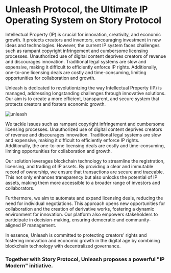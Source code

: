 # Unleash Protocol, the Ultimate IP Operating System on Story Protocol

Intellectual Property (IP) is crucial for innovation, creativity, and economic growth. It protects creators and inventors, encouraging investment in new ideas and technologies. However, the current IP system faces challenges such as rampant copyright infringement and cumbersome licensing processes. Unauthorized use of digital content deprives creators of revenue and discourages innovation. Traditional legal systems are slow and expensive, making it difficult to efficiently enforce IP rights. Additionally, one-to-one licensing deals are costly and time-consuming, limiting opportunities for collaboration and growth. 

Unleash is dedicated to revolutionizing the way Intellectual Property (IP) is managed, addressing longstanding challenges through innovative solutions. Our aim is to create a more efficient, transparent, and secure system that protects creators and fosters economic growth. 

![unleash](https://docs.unleashprotocol.xyz/~gitbook/image?url=https%3A%2F%2F3714605775-files.gitbook.io%2F%7E%2Ffiles%2Fv0%2Fb%2Fgitbook-x-prod.appspot.com%2Fo%2Fspaces%252FOLSeQIeOc53T1W3S7oew%252Fuploads%252F1xM6l5ozltUMTx27ST7q%252Fphoto_2024-08-26_16-08-54%2520%282%29.jpg%3Falt%3Dmedia%26token%3D16d34049-16aa-42f3-8f6f-0a646f10c9cb&width=768&dpr=1&quality=100&sign=cffc6b9c&sv=2 "unleash.")

We tackle issues such as rampant copyright infringement and cumbersome licensing processes. Unauthorized use of digital content deprives creators of revenue and discourages innovation. Traditional legal systems are slow and expensive, making it difficult to efficiently enforce IP rights. Additionally, the one-to-one licensing deals are costly and time-consuming, limiting opportunities for collaboration and growth. 

Our solution leverages blockchain technology to streamline the registration, licensing, and trading of IP assets. By providing a clear and immutable record of ownership, we ensure that transactions are secure and traceable. This not only enhances transparency but also unlocks the potential of IP assets, making them more accessible to a broader range of investors and collaborators. 

Furthermore, we aim to automate and expand licensing deals, reducing the need for individual negotiations. This approach opens new opportunities for collaboration and the creation of derivative works, fostering a dynamic environment for innovation. Our platform also empowers stakeholders to participate in decision-making, ensuring democratic and community-aligned IP management. 

In essence, Unleash is committed to protecting creators' rights and fostering innovation and economic growth in the digital age by combining blockchain technology with decentralized governance.

### Together with Story Protocol, Unleash proposes a powerful "IP Modern" initiative.